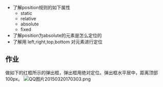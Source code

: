 * 了解position规则的如下属性
	* static
	* relative
	* absolute
	* fixed
* 了解position为absolute的元素是怎么定位的
* 了解用 left,right,top,bottom 对元素进行定位

## 作业
做如下的红框所示的弹出框，弹出框用绝对定位。弹出框水平居中，距离顶部100px。
![QQ图片20150320170303.png](http://upload-images.jianshu.io/upload_images/16777-1a8d09d792aa5b79.png)
